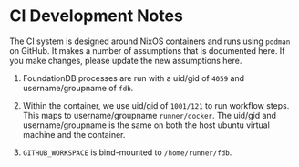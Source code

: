 # CI Development Notes

The CI system is designed around NixOS containers and runs using
`podman` on GitHub. It makes a number of assumptions that is
documented here. If you make changes, please update the new
assumptions here.

1. FoundationDB processes are run with a uid/gid of `4059` and
   username/groupname of `fdb`.

2. Within the container, we use uid/gid of `1001/121` to run workflow
   steps. This maps to username/groupname `runner/docker`. The uid/gid
   and username/groupname is the same on both the host ubuntu virtual
   machine and the container.

3. `GITHUB_WORKSPACE` is bind-mounted to `/home/runner/fdb`.
